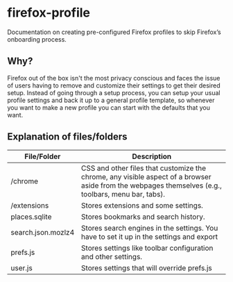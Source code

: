 # firefox-profile
Documentation on creating pre-configured Firefox profiles to skip Firefox’s onboarding process.

## Why?
Firefox out of the box isn't the most privacy conscious and faces the issue of users having to remove and customize their settings to get their desired setup. Instead of going through a setup process, you can setup your usual profile settings and back it up to a general profile template, so whenever you want to make a new profile you can start with the defaults that you want.

## Explanation of files/folders

| File/Folder        | Description                                                                                                                                         |
| ------------------ | --------------------------------------------------------------------------------------------------------------------------------------------------- |
| /chrome            | CSS and other files that customize the chrome, any visible aspect of a browser aside from the webpages themselves (e.g., toolbars, menu bar, tabs). |
| /extensions        | Stores extensions and some settings.                                                                                                                |
| places.sqlite      | Stores bookmarks and search history.                                                                                                                |
| search.json.mozlz4 | Stores search engines in the settings. You have to set it up in the settings and export                                                             |
| prefs.js           | Stores settings like toolbar configuration and other settings.                                                                                      |
| user.js            | Stores settings that will override prefs.js                                                                                                         |
